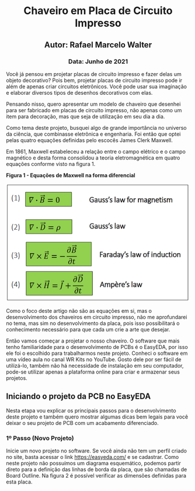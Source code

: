 <h1 align="center">
  Chaveiro em Placa de Circuito Impresso
</h1>

<h2 align="center">
  Autor: Rafael Marcelo Walter
</h2>

<h3 align="center">
  Data: Junho de 2021
</h3>


Você já pensou em projetar placas de circuito impresso e fazer delas um objeto
decorativo? Pois bem, projetar placas de circuito impresso pode ir além de apenas
criar circuitos eletrônicos. Você pode usar sua imaginação e elaborar diversos tipos
de desenhos decorativos com elas.

Pensando nisso, quero apresentar um modelo de chaveiro que desenhei para
ser fabricado em placas de circuito impresso, não apenas como um item para
decoração, mas que seja de utilização em seu dia a dia.

Como tema deste projeto, busquei algo de grande importância no universo da
ciência, que combinasse eletrônica e engenharia. Foi então que optei pelas quatro
equações definidas pelo escocês James Clerk Maxwell.

Em 1861, Maxwell estabeleceu a relação entre o campo elétrico e o campo
magnético e desta forma consolidou a teoria eletromagnética em quatro equações
conforme visto na figura 1.

**Figura 1 - Equações de Maxwell na forma diferencial**

![showcase](https://github.com/rkfael/PCB-Keychain/blob/5b45afcad0c7e0e6136c3f95e369ea3652f798f0/assets/Figura%201%20-%20Equa%C3%A7%C3%B5es%20de%20Maxwell%20na%20Forma%20Diferencial.png)

Como o foco deste artigo não são as equações em si, mas o desenvolvimento
dos chaveiros em circuito impresso, não me aprofundarei no tema, mas sim no
desenvolvimento da placa, pois isso possibilitará o conhecimento necessário para que
cada um crie a arte que desejar.

Então vamos começar a projetar o nosso chaveiro. O software que mais tenho
familiaridade para o desenvolvimento de PCBs é o EasyEDA, por isso ele foi o
escolhido para trabalharmos neste projeto. Conheci o software em uma vídeo aula no
canal WR Kits no YouTube. Gosto dele por ser fácil de utilizá-lo, também não há
necessidade de instalação em seu computador, pode-se utilizar apenas a plataforma
online para criar e armazenar seus projetos.

## Iniciando o projeto da PCB no EasyEDA

Nesta etapa vou explicar os principais passos para o desenvolvimento deste
projeto e também quero mostrar algumas dicas bem legais para você deixar o seu
projeto de PCB com um acabamento diferenciado.

### 1º Passo (Novo Projeto)

Inicie um novo projeto no software. Se você ainda não tem um perfil criado no
site, basta acessar o link <https://easyeda.com/> e se cadastrar.
Como neste projeto não possuímos um diagrama esquemático, podemos partir
direto para a definição das linhas de borda da placa, que são chamadas de Board
Outline. Na figura 2 é possível verificar as dimensões definidas para esta placa.



